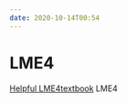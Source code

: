 ```yaml
---
date: 2020-10-14T00:54
---
```


# LME4

[Helpful LME4textbook](https://lme4.r-forge.r-project.org/book/)  LME4

<R>
<MOD>
<ML>
